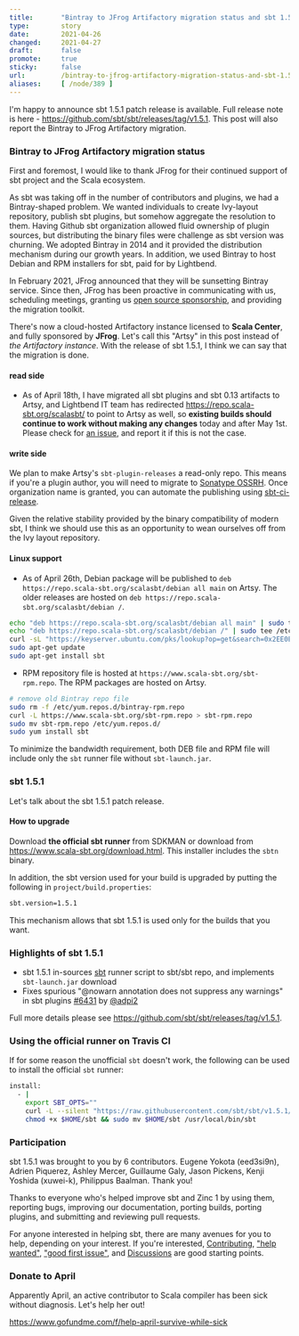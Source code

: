 ```yaml
---
title:       "Bintray to JFrog Artifactory migration status and sbt 1.5.1"
type:        story
date:        2021-04-26
changed:     2021-04-27
draft:       false
promote:     true
sticky:      false
url:         /bintray-to-jfrog-artifactory-migration-status-and-sbt-1.5.1
aliases:     [ /node/389 ]
---
```


  [runner]: https://raw.githubusercontent.com/sbt/sbt/v1.5.1/sbt
  [6431]: https://github.com/sbt/sbt/pull/6431
  [6425]: https://github.com/sbt/sbt/pull/6425
  [6456]: https://github.com/sbt/sbt/pull/6456
  [6436]: https://github.com/sbt/sbt/issues/6436
  [6434]: https://github.com/sbt/sbt/pull/6434
  [launcher95]: https://github.com/sbt/launcher/pull/95
  [launcher96]: https://github.com/sbt/launcher/pull/96
  [@adpi2]: https://github.com/adpi2
  [@eed3si9n]: https://github.com/eed3si9n
  [@eatkins]: https://github.com/eatkins
  [@xuwei-k]: https://github.com/xuwei-k
  [@ashleymercer]: https://github.com/ashleymercer
  [@guilgaly]: https://github.com/guilgaly
  [@steinybot]: https://github.com/steinybot

I'm happy to announce sbt 1.5.1 patch release is available. Full release note is here - https://github.com/sbt/sbt/releases/tag/v1.5.1. This post will also report the Bintray to JFrog Artifactory migration.

### Bintray to JFrog Artifactory migration status

First and foremost, I would like to thank JFrog for their continued support of sbt project and the Scala ecosystem.

As sbt was taking off in the number of contributors and plugins, we had a Bintray-shaped problem. We wanted individuals to create Ivy-layout repository, publish sbt plugins, but somehow aggregate the resolution to them. Having Github sbt organization allowed fluid ownership of plugin sources, but distributing the binary files were challenge as sbt version was churning. We adopted Bintray in 2014 and it provided the distribution mechanism during our growth years. In addition, we used Bintray to host Debian and RPM installers for sbt, paid for by Lightbend.

In February 2021, JFrog announced that they will be sunsetting Bintray service. Since then, JFrog has been proactive in communicating with us, scheduling meetings, granting us [open source sponsorship](https://jfrog.com/open-source/), and providing the migration toolkit.

There's now a cloud-hosted Artifactory instance licensed to **Scala Center**, and fully sponsored by **JFrog**. Let's call this "Artsy" in this post instead of _the Artifactory instance_. With the release of sbt 1.5.1, I think we can say that the migration is done.

#### read side

- As of April 18th, I have migrated all sbt plugins and sbt 0.13 artifacts to Artsy, and Lightbend IT team has redirected https://repo.scala-sbt.org/scalasbt/ to point to Artsy as well, so **existing builds should continue to work without making any changes** today and after May 1st. Please check for [an issue](https://github.com/sbt/sbt/issues), and report it if this is not the case.

#### write side

We plan to make Artsy's `sbt-plugin-releases` a read-only repo. This means if you're a plugin author, you will need to migrate to [Sonatype OSSRH](https://central.sonatype.org/publish/publish-guide/). Once organization name is granted, you can automate the publishing using [sbt-ci-release](https://github.com/olafurpg/sbt-ci-release).

Given the relative stability provided by the binary compatibility of modern sbt, I think we should use this as an opportunity to wean ourselves off from the Ivy layout repository.

#### Linux support

- As of April 26th, Debian package will be published to `deb https://repo.scala-sbt.org/scalasbt/debian all main` on Artsy. The older releases are hosted on `deb https://repo.scala-sbt.org/scalasbt/debian /`.

```bash
echo "deb https://repo.scala-sbt.org/scalasbt/debian all main" | sudo tee /etc/apt/sources.list.d/sbt.list
echo "deb https://repo.scala-sbt.org/scalasbt/debian /" | sudo tee /etc/apt/sources.list.d/sbt_old.list
curl -sL "https://keyserver.ubuntu.com/pks/lookup?op=get&search=0x2EE0EA64E40A89B84B2DF73499E82A75642AC823" | sudo apt-key add
sudo apt-get update
sudo apt-get install sbt
```

- RPM repository file is hosted at `https://www.scala-sbt.org/sbt-rpm.repo`. The RPM packages are hosted on Artsy.

```bash
# remove old Bintray repo file
sudo rm -f /etc/yum.repos.d/bintray-rpm.repo
curl -L https://www.scala-sbt.org/sbt-rpm.repo > sbt-rpm.repo
sudo mv sbt-rpm.repo /etc/yum.repos.d/
sudo yum install sbt
```

To minimize the bandwidth requirement, both DEB file and RPM file will include only the `sbt` runner file without `sbt-launch.jar`.

### sbt 1.5.1

Let's talk about the sbt 1.5.1 patch release.

#### How to upgrade

Download **the official sbt runner** from SDKMAN or download from <https://www.scala-sbt.org/download.html>. This installer includes the `sbtn` binary.

In addition, the sbt version used for your build is upgraded by putting the following in `project/build.properties`:

```bash
sbt.version=1.5.1
```

This mechanism allows that sbt 1.5.1 is used only for the builds that you want.

### Highlights of sbt 1.5.1

- sbt 1.5.1 in-sources [sbt][runner] runner script to sbt/sbt repo, and implements `sbt-launch.jar` download
- Fixes spurious "@nowarn annotation does not suppress any warnings" in sbt plugins [#6431][6431] by [@adpi2][@adpi2]

Full more details please see https://github.com/sbt/sbt/releases/tag/v1.5.1.

### Using the official runner on Travis CI

If for some reason the unofficial `sbt` doesn't work, the following can be used to install the official `sbt` runner:

```bash
install:
  - |
    export SBT_OPTS=""
    curl -L --silent "https://raw.githubusercontent.com/sbt/sbt/v1.5.1/sbt" > $HOME/sbt
    chmod +x $HOME/sbt && sudo mv $HOME/sbt /usr/local/bin/sbt
```

### Participation

sbt 1.5.1 was brought to you by 6 contributors. Eugene Yokota (eed3si9n), Adrien Piquerez, Ashley Mercer, Guillaume Galy, Jason Pickens, Kenji Yoshida (xuwei-k), Philippus Baalman. Thank you!

Thanks to everyone who's helped improve sbt and Zinc 1 by using them, reporting bugs, improving our documentation, porting builds, porting plugins, and submitting and reviewing pull requests.

For anyone interested in helping sbt, there are many avenues for you to help, depending on your interest. If you're interested, [Contributing](https://github.com/sbt/sbt/blob/develop/CONTRIBUTING.md), ["help wanted"](https://github.com/sbt/sbt/issues?q=is%3Aissue+is%3Aopen+label%3A%22help+wanted%22), ["good first issue"](https://github.com/sbt/sbt/issues?q=is%3Aissue+is%3Aopen+label%3A%22good+first+issue%22), and [Discussions](https://github.com/sbt/sbt/discussions/) are good starting points.

### Donate to April

Apparently April, an active contributor to Scala compiler has been sick without diagnosis. Let's help her out!

https://www.gofundme.com/f/help-april-survive-while-sick
